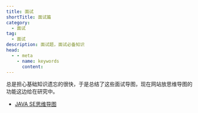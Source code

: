 ```yaml
---
title: 面试
shortTitle: 面试篇
category:
  - 面试
tag:
  - 面试
description: 面试题，面试必备知识
head:
  - - meta
    - name: keywords
      content: 
---      
```

总是担心基础知识遗忘的很快，于是总结了这些面试导图，现在网站放思维导图的功能这边给在研究中。

- [JAVA SE思维导图](思维导图.md)